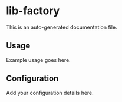 # lib-factory

This is an auto-generated documentation file.

## Usage

Example usage goes here.

## Configuration

Add your configuration details here.